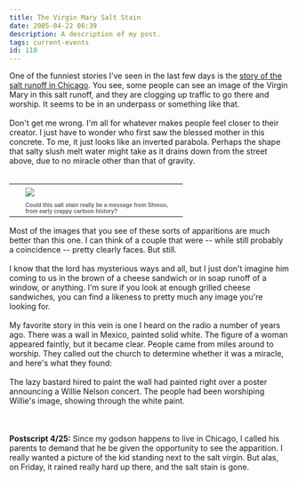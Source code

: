 ```yaml
---
title: The Virgin Mary Salt Stain
date: 2005-04-22 06:39
description: A description of my post.
tags: current-events
id: 110
---
```

One of the funniest stories I've seen in the last few days is the <a href="http://www.cnn.com/2005/US/04/20/mary.underpass.ap/index.html" target="_blank">story of the salt runoff in Chicago</a>.  You see, some people can see an image of the Virgin Mary in this salt runoff, and they are clogging up traffic to go there and worship.  It seems to be in an underpass or something like that.<br />
<br />
Don't get me wrong.  I'm all for whatever makes people feel closer to their creator.  I just have to wonder who first saw the blessed mother in this concrete.  To me, it just looks like an inverted parabola.  Perhaps the shape that salty slush melt water might take as it drains down from the street above, due to no miracle other than that of gravity.
<span class="spanEndPreview">&nbsp;</span><br /><br /><table cellpadding=0 cellspacing=0 border=0 align=right><tr><td width=5 rowspan=2><spacer type=block width=5 height=1></spacer></td><td width=275><img src="/img/mary_shmoo.jpg" aborder=0 vspace=4/></td></tr><tr><td width=275><font face="verdana, arial, geneva" size=1 color=#666666><b>Could this salt stain really be a message from Shmoo, from early crappy cartoon history?</b></font></td></tr></table><br />
<br />
Most of the images that you see of these sorts of apparitions are much better than this one.  I can think of a couple that were -- while still probably a coincidence -- pretty clearly faces.  But still.<br />
<br />
I know that the lord has mysterious ways and all, but I just don't imagine him coming to us in the brown of a cheese sandwich or in soap runoff of a window, or anything.  I'm sure if you look at enough grilled cheese sandwiches, you can find a likeness to pretty much any image you're looking for.<br />
<br />
My favorite story in this vein is one I heard on the radio a number of years ago.  There was a wall in Mexico, painted solid white.  The figure of a woman appeared faintly, but it became clear.  People came from miles around to worship.  They called out the church to determine whether it was a miracle, and here's what they found:<br />
<br />
The lazy bastard hired to paint the wall had painted right over a poster announcing a Willie Nelson concert.  The people had been worshiping Willie's image, showing through the white paint.<br />
<br />
<br />
<br />
<b>Postscript 4/25:</b>  Since my godson happens to live in Chicago, I called his parents to demand that he be given the opportunity to see the apparition.  I really wanted a picture of the kid standing next to the salt virgin.  But alas, on Friday, it rained really hard up there, and the salt stain is gone.
